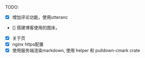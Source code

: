 TODO:

 - [x] 增加评论功能，使用utteranc
 - [] 搭建博客使用的图床，
 - [x] 关于页
 - [x] nginx https配置
 - [x] 使用服务端渲染markdown, 使用 helper 和 pulldown-cmark crate